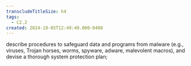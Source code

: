 ```yaml
---
transcludeTitleSize: h4
tags:
  - C2.2
created: 2024-10-05T12:49:49.000-0400
---
```

describe procedures to safeguard data and programs from malware (e.g., viruses, Trojan horses, worms, spyware, adware, malevolent macros), and devise a thorough system protection plan;